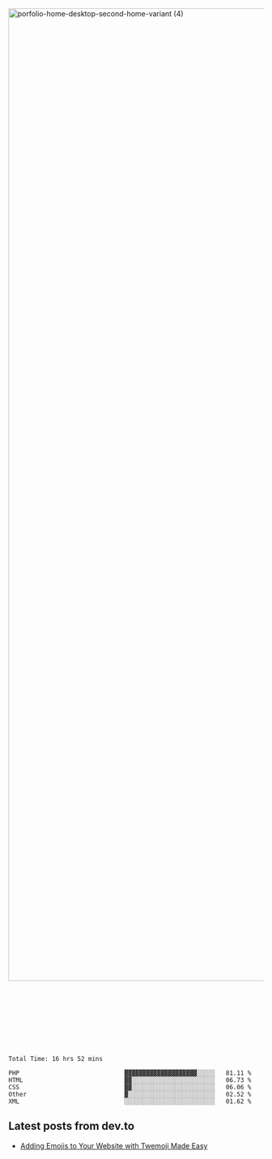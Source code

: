 <img width="1920" alt="porfolio-home-desktop-second-home-variant (4)" src="https://user-images.githubusercontent.com/44812120/231556360-1ee1d327-1a45-4bda-a93d-dd32a34149e4.png">
 
 
 
 
 
 <br><br><br><br><br><br><br>
<!--START_SECTION:waka-->

```text
Total Time: 16 hrs 52 mins

PHP                             ▓▓▓▓▓▓▓▓▓▓▓▓▓▓▓▓▓▓▓▓░░░░░   81.11 %
HTML                            ▓▓░░░░░░░░░░░░░░░░░░░░░░░   06.73 %
CSS                             ▓▓░░░░░░░░░░░░░░░░░░░░░░░   06.06 %
Other                           ▓░░░░░░░░░░░░░░░░░░░░░░░░   02.52 %
XML                             ░░░░░░░░░░░░░░░░░░░░░░░░░   01.62 %
```

<!--END_SECTION:waka-->

## Latest posts from dev.to
<!-- MEDIUM-STORY-LIST:START -->
- [Adding Emojis to Your Website with Twemoji Made Easy](https://dev.to/danielsebesta/adding-emojis-to-your-website-with-twemoji-made-easy-mc8)
<!-- MEDIUM-STORY-LIST:END -->

